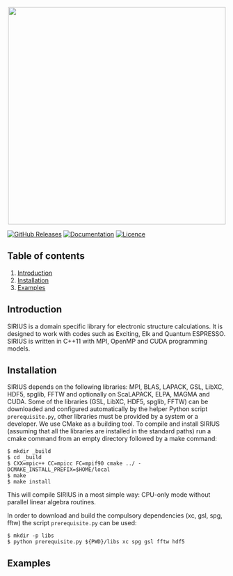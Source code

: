 <p align="center">
<img src="doc/images/sirius_logo.png" width="500">
</p>

[![GitHub Releases](https://img.shields.io/github/release/electronic-structure/sirius.svg)](https://github.com/electronic-structure/SIRIUS/releases)
[![Documentation](https://img.shields.io/badge/docs-doxygen-blue.svg)](https://electronic-structure.github.io/SIRIUS-doc)
[![Licence](https://img.shields.io/badge/license-BSD-blue.svg)](https://raw.githubusercontent.com/electronic-structure/SIRIUS/master/LICENSE)

## Table of contents
1. [Introduction](#introduction)
2. [Installation](#installation)
3. [Examples](#examples)

## Introduction
SIRIUS is a domain specific library for electronic structure calculations. It is designed to work with codes such as Exciting, Elk and Quantum ESPRESSO. SIRIUS is written in C++11 with MPI, OpenMP and CUDA programming models.

## Installation
SIRIUS depends on the following libraries: MPI, BLAS, LAPACK, GSL, LibXC, HDF5, spglib, FFTW and optionally on ScaLAPACK, ELPA, MAGMA and CUDA. Some of the libraries (GSL, LibXC, HDF5, spglib, FFTW) can be downloaded and configured automatically by the helper Python script ``prerequisite.py``, other libraries must be provided by a system or a developer. We use CMake as a building tool. To compile and install SIRIUS (assuming that all the libraries are installed in the standard paths) run a cmake command from an empty directory followed by a make command:
```console
$ mkdir _build
$ cd _build
$ CXX=mpic++ CC=mpicc FC=mpif90 cmake ../ -DCMAKE_INSTALL_PREFIX=$HOME/local
$ make
$ make install
```
This will compile SIRIUS in a most simple way: CPU-only mode without parallel linear algebra routines.

In order to download and build the compulsory dependencies (xc, gsl, spg, fftw)
the script `prerequisite.py` can be used:

```console
$ mkdir -p libs
$ python prerequisite.py ${PWD}/libs xc spg gsl fftw hdf5
```

## Examples


